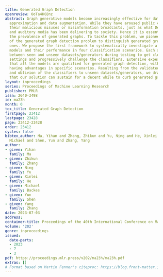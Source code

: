 ```yaml
---
title: Generated Graph Detection
openreview: OoTa4H6Bnz
abstract: Graph generative models become increasingly effective for data distribution
  approximation and data augmentation. While they have aroused public concerns about
  their malicious misuses or misinformation broadcasts, just as what Deepfake visual
  and auditory media has been delivering to society. Hence it is essential to regulate
  the prevalence of generated graphs. To tackle this problem, we pioneer the formulation
  of the generated graph detection problem to distinguish generated graphs from real
  ones. We propose the first framework to systematically investigate a set of sophisticated
  models and their performance in four classification scenarios. Each scenario switches
  between seen and unseen datasets/generators during testing to get closer to real-world
  settings and progressively challenge the classifiers. Extensive experiments evidence
  that all the models are qualified for generated graph detection, with specific models
  having advantages in specific scenarios. Resulting from the validated generality
  and oblivion of the classifiers to unseen datasets/generators, we draw a safe conclusion
  that our solution can sustain for a decent while to curb generated graph misuses.
layout: inproceedings
series: Proceedings of Machine Learning Research
publisher: PMLR
issn: 2640-3498
id: ma23h
month: 0
tex_title: Generated Graph Detection
firstpage: 23412
lastpage: 23428
page: 23412-23428
order: 23412
cycles: false
bibtex_author: Ma, Yihan and Zhang, Zhikun and Yu, Ning and He, Xinlei and Backes,
  Michael and Shen, Yun and Zhang, Yang
author:
- given: Yihan
  family: Ma
- given: Zhikun
  family: Zhang
- given: Ning
  family: Yu
- given: Xinlei
  family: He
- given: Michael
  family: Backes
- given: Yun
  family: Shen
- given: Yang
  family: Zhang
date: 2023-07-03
address: 
container-title: Proceedings of the 40th International Conference on Machine Learning
volume: '202'
genre: inproceedings
issued:
  date-parts:
  - 2023
  - 7
  - 3
pdf: https://proceedings.mlr.press/v202/ma23h/ma23h.pdf
extras: []
# Format based on Martin Fenner's citeproc: https://blog.front-matter.io/posts/citeproc-yaml-for-bibliographies/
---
```

